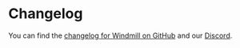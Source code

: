 # Changelog

You can find the [changelog for Windmill on GitHub](https://github.com/windmill-labs/windmill/blob/main/CHANGELOG.md) and our [Discord](https://discord.com/invite/V7PM2YHsPB).
